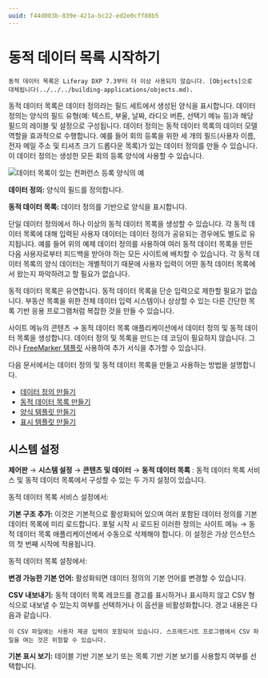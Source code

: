```yaml
---
uuid: f44d003b-839e-421a-bc22-ed2e0cff88b5
---
```


# 동적 데이터 목록 시작하기

```{important}
동적 데이터 목록은 Liferay DXP 7.3부터 더 이상 사용되지 않습니다. [Objects]으로 대체됩니다(../../../building-applications/objects.md).
```

동적 데이터 목록은 데이터 정의라는 필드 세트에서 생성된 양식을 표시합니다. 데이터 정의는 양식의 필드 유형(예: 텍스트, 부울, 날짜, 라디오 버튼, 선택기 메뉴 등)과 해당 필드의 레이블 및 설정으로 구성됩니다. 데이터 정의는 동적 데이터 목록의 데이터 모델 역할을 효과적으로 수행합니다. 예를 들어 회의 등록을 위한 세 개의 필드(사용자 이름, 전자 메일 주소 및 티셔츠 크기 드롭다운 목록)가 있는 데이터 정의를 만들 수 있습니다. 이 데이터 정의는 생성한 모든 회의 등록 양식에 사용할 수 있습니다.

![데이터 목록이 있는 컨퍼런스 등록 양식의 예](./getting-started-with-dynamic-data-lists/images/01.png)

**데이터 정의:** 양식의 필드를 정의합니다.

**동적 데이터 목록:** 데이터 정의를 기반으로 양식을 표시합니다.

단일 데이터 정의에서 하나 이상의 동적 데이터 목록을 생성할 수 있습니다. 각 동적 데이터 목록에 대해 입력된 사용자 데이터는 데이터 정의가 공유되는 경우에도 별도로 유지됩니다. 예를 들어 위의 예제 데이터 정의를 사용하여 여러 동적 데이터 목록을 만든 다음 사용자로부터 피드백을 받아야 하는 모든 사이트에 배치할 수 있습니다. 각 동적 데이터 목록의 양식 데이터는 개별적이기 때문에 사용자 입력이 어떤 동적 데이터 목록에서 왔는지 파악하려고 할 필요가 없습니다.

동적 데이터 목록은 유연합니다. 동적 데이터 목록을 단순 입력으로 제한할 필요가 없습니다. 부동산 목록을 위한 전체 데이터 입력 시스템이나 상상할 수 있는 다른 간단한 목록 기반 응용 프로그램처럼 복잡한 것을 만들 수 있습니다.

사이트 메뉴의 콘텐츠 &rarr; 동적 데이터 목록 애플리케이션에서 데이터 정의 및 동적 데이터 목록을 생성합니다. 데이터 정의 및 목록을 만드는 데 코딩이 필요하지 않습니다. 그러나 [FreeMarker 템플릿](https://freemarker.apache.org/) 사용하여 추가 서식을 추가할 수 있습니다.

다음 문서에서는 데이터 정의 및 동적 데이터 목록을 만들고 사용하는 방법을 설명합니다.

* [데이터 정의 만들기](./creating-data-definitions.md)
* [동적 데이터 목록 만들기](./creating-data-lists.md)
* [양식 템플릿 만들기](./creating-form-templates.md)
* [표시 템플릿 만들기](./creating-display-templates.md)

## 시스템 설정

**제어판** &rarr; **시스템 설정** &rarr; **콘텐츠 및 데이터** &rarr; **동적 데이터 목록** : 동적 데이터 목록 서비스 및 동적 데이터 목록에서 구성할 수 있는 두 가지 설정이 있습니다.

동적 데이터 목록 서비스 설정에서:

**기본 구조 추가:** 이것은 기본적으로 활성화되어 있으며 여러 포함된 데이터 정의를 기본 데이터 목록에 미리 로드합니다. 포털 시작 시 로드된 이러한 정의는 사이트 메뉴 → 동적 데이터 목록 애플리케이션에서 수동으로 삭제해야 합니다. 이 설정은 가상 인스턴스의 첫 번째 시작에 적용됩니다.

동적 데이터 목록 설정에서:

**변경 가능한 기본 언어:** 활성화되면 데이터 정의의 기본 언어를 변경할 수 있습니다.

**CSV 내보내기:** 동적 데이터 목록 레코드를 경고를 표시하거나 표시하지 않고 CSV 형식으로 내보낼 수 있는지 여부를 선택하거나 이 옵션을 비활성화합니다. 경고 내용은 다음과 같습니다.

```{warning}
이 CSV 파일에는 사용자 제공 입력이 포함되어 있습니다. 스프레드시트 프로그램에서 CSV 파일을 여는 것은 위험할 수 있습니다.
```

**기본 표시 보기:** 테이블 기반 기본 보기 또는 목록 기반 기본 보기를 사용할지 여부를 선택합니다.
